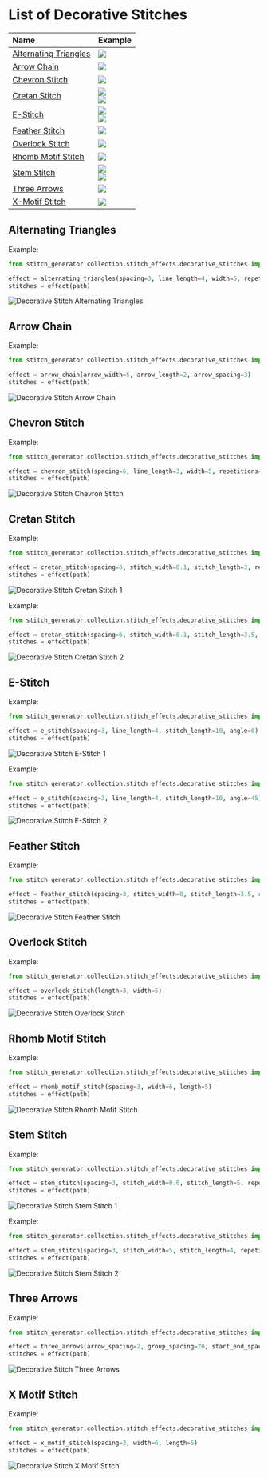 # List of Decorative Stitches

| Name                                            | Example                                                                                                               |
|:------------------------------------------------|:----------------------------------------------------------------------------------------------------------------------|
| [Alternating Triangles](#alternating-triangles) | ![](images/small_decorative_stitch_alternating_triangles.svg)                                                         |
| [Arrow Chain](#arrow-chain)                     | ![](images/small_decorative_stitch_arrow_chain.svg)                                                                   |
| [Chevron Stitch](#chevron-stitch)               | ![](images/small_decorative_stitch_chevron_stitch.svg)                                                                |
| [Cretan Stitch](#cretan-stitch)                 | ![](images/small_decorative_stitch_cretan_stitch_1.svg) <br/> ![](images/small_decorative_stitch_cretan_stitch_2.svg) |
| [E-Stitch](#e-stitch)                           | ![](images/small_decorative_stitch_e_stitch_1.svg) <br/> ![](images/small_decorative_stitch_e_stitch_2.svg)           |
| [Feather Stitch](#feather-stitch)               | ![](images/small_decorative_stitch_feather_stitch.svg)                                                                |
| [Overlock Stitch](#overlock-stitch)             | ![](images/small_decorative_stitch_overlock_stitch.svg)                                                               |
| [Rhomb Motif Stitch](#rhomb-motif-stitch)       | ![](images/small_decorative_stitch_rhomb_motif_stitch.svg)                                                            |
| [Stem Stitch](#stem-stitch)                     | ![](images/small_decorative_stitch_stem_stitch_1.svg) <br/> ![](images/small_decorative_stitch_stem_stitch_2.svg)     |
| [Three Arrows](#three-arrows)                   | ![](images/small_decorative_stitch_three_arrows.svg)                                                                  |
| [X-Motif Stitch](#x-motif-stitch)               | ![](images/small_decorative_stitch_x_motif_stitch.svg)                                                                |

## Alternating Triangles

Example:

```python
from stitch_generator.collection.stitch_effects.decorative_stitches import alternating_triangles

effect = alternating_triangles(spacing=3, line_length=4, width=5, repetitions=3)
stitches = effect(path)
```

![Decorative Stitch Alternating Triangles](images/decorative_stitch_alternating_triangles.svg)

## Arrow Chain

Example:

```python
from stitch_generator.collection.stitch_effects.decorative_stitches import arrow_chain

effect = arrow_chain(arrow_width=5, arrow_length=2, arrow_spacing=3)
stitches = effect(path)
```

![Decorative Stitch Arrow Chain](images/decorative_stitch_arrow_chain.svg)

## Chevron Stitch

Example:

```python
from stitch_generator.collection.stitch_effects.decorative_stitches import chevron_stitch

effect = chevron_stitch(spacing=6, line_length=3, width=5, repetitions=5)
stitches = effect(path)
```

![Decorative Stitch Chevron Stitch](images/decorative_stitch_chevron_stitch.svg)

## Cretan Stitch

Example:

```python
from stitch_generator.collection.stitch_effects.decorative_stitches import cretan_stitch

effect = cretan_stitch(spacing=6, stitch_width=0.1, stitch_length=3, repetitions=4, zigzag_width=2)
stitches = effect(path)
```

![Decorative Stitch Cretan Stitch 1](images/decorative_stitch_cretan_stitch_1.svg)

Example:

```python
from stitch_generator.collection.stitch_effects.decorative_stitches import cretan_stitch

effect = cretan_stitch(spacing=6, stitch_width=0.1, stitch_length=3.5, repetitions=4)
stitches = effect(path)
```

![Decorative Stitch Cretan Stitch 2](images/decorative_stitch_cretan_stitch_2.svg)

## E-Stitch

Example:

```python
from stitch_generator.collection.stitch_effects.decorative_stitches import e_stitch

effect = e_stitch(spacing=3, line_length=4, stitch_length=10, angle=0)
stitches = effect(path)
```

![Decorative Stitch E-Stitch 1](images/decorative_stitch_e_stitch_1.svg)

Example:

```python
from stitch_generator.collection.stitch_effects.decorative_stitches import e_stitch

effect = e_stitch(spacing=3, line_length=4, stitch_length=10, angle=45)
stitches = effect(path)
```

![Decorative Stitch E-Stitch 2](images/decorative_stitch_e_stitch_2.svg)

## Feather Stitch

Example:

```python
from stitch_generator.collection.stitch_effects.decorative_stitches import feather_stitch

effect = feather_stitch(spacing=3, stitch_width=0, stitch_length=3.5, repetitions=2)
stitches = effect(path)
```

![Decorative Stitch Feather Stitch](images/decorative_stitch_feather_stitch.svg)

## Overlock Stitch

Example:

```python
from stitch_generator.collection.stitch_effects.decorative_stitches import overlock_stitch

effect = overlock_stitch(length=3, width=5)
stitches = effect(path)
```

![Decorative Stitch Overlock Stitch](images/decorative_stitch_overlock_stitch.svg)

## Rhomb Motif Stitch

Example:

```python
from stitch_generator.collection.stitch_effects.decorative_stitches import rhomb_motif_stitch

effect = rhomb_motif_stitch(spacing=3, width=6, length=5)
stitches = effect(path)
```

![Decorative Stitch Rhomb Motif Stitch](images/decorative_stitch_rhomb_motif_stitch.svg)

## Stem Stitch

Example:

```python
from stitch_generator.collection.stitch_effects.decorative_stitches import stem_stitch

effect = stem_stitch(spacing=3, stitch_width=0.6, stitch_length=5, repetitions=5, angle=25)
stitches = effect(path)
```

![Decorative Stitch Stem Stitch 1](images/decorative_stitch_stem_stitch_1.svg)

Example:

```python
from stitch_generator.collection.stitch_effects.decorative_stitches import stem_stitch

effect = stem_stitch(spacing=3, stitch_width=5, stitch_length=4, repetitions=5, angle=0)
stitches = effect(path)
```

![Decorative Stitch Stem Stitch 2](images/decorative_stitch_stem_stitch_2.svg)

## Three Arrows

Example:

```python
from stitch_generator.collection.stitch_effects.decorative_stitches import three_arrows

effect = three_arrows(arrow_spacing=2, group_spacing=20, start_end_spacing=10, stitch_length=3)
stitches = effect(path)
```

![Decorative Stitch Three Arrows](images/decorative_stitch_three_arrows.svg)

## X Motif Stitch

Example:

```python
from stitch_generator.collection.stitch_effects.decorative_stitches import x_motif_stitch

effect = x_motif_stitch(spacing=3, width=6, length=5)
stitches = effect(path)
```

![Decorative Stitch X Motif Stitch](images/decorative_stitch_x_motif_stitch.svg)
